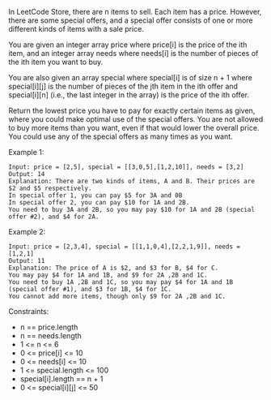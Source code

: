 In LeetCode Store, there are n items to sell. Each item has a price. However, there are some special offers, and a special offer consists of one or more different kinds of items with a sale price.

You are given an integer array price where price[i] is the price of the ith item, and an integer array needs where needs[i] is the number of pieces of the ith item you want to buy.

You are also given an array special where special[i] is of size n + 1 where special[i][j] is the number of pieces of the jth item in the ith offer and special[i][n] (i.e., the last integer in the array) is the price of the ith offer.

Return the lowest price you have to pay for exactly certain items as given, where you could make optimal use of the special offers. You are not allowed to buy more items than you want, even if that would lower the overall price. You could use any of the special offers as many times as you want.


Example 1:
```
Input: price = [2,5], special = [[3,0,5],[1,2,10]], needs = [3,2]
Output: 14
Explanation: There are two kinds of items, A and B. Their prices are $2 and $5 respectively. 
In special offer 1, you can pay $5 for 3A and 0B
In special offer 2, you can pay $10 for 1A and 2B. 
You need to buy 3A and 2B, so you may pay $10 for 1A and 2B (special offer #2), and $4 for 2A.
```

Example 2:
```
Input: price = [2,3,4], special = [[1,1,0,4],[2,2,1,9]], needs = [1,2,1]
Output: 11
Explanation: The price of A is $2, and $3 for B, $4 for C. 
You may pay $4 for 1A and 1B, and $9 for 2A ,2B and 1C. 
You need to buy 1A ,2B and 1C, so you may pay $4 for 1A and 1B (special offer #1), and $3 for 1B, $4 for 1C. 
You cannot add more items, though only $9 for 2A ,2B and 1C.
```

Constraints:

- n == price.length
- n == needs.length
- 1 <= n <= 6
- 0 <= price[i] <= 10
- 0 <= needs[i] <= 10
- 1 <= special.length <= 100
- special[i].length == n + 1
- 0 <= special[i][j] <= 50